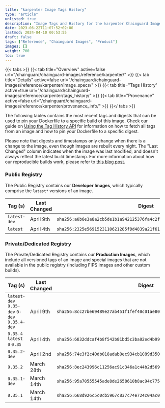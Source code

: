 ```yaml
---
title: "karpenter Image Tags History"
type: "article"
unlisted: true
description: "Image Tags and History for the karpenter Chainguard Image"
date: 2023-06-22T11:07:52+02:00
lastmod: 2024-04-10 00:53:55
draft: false
tags: ["Reference", "Chainguard Images", "Product"]
images: []
weight: 700
toc: true
---
```


{{< tabs >}}
{{< tab title="Overview" active=false url="/chainguard/chainguard-images/reference/karpenter/" >}}
{{< tab title="Details" active=false url="/chainguard/chainguard-images/reference/karpenter/image_specs/" >}}
{{< tab title="Tags History" active=true url="/chainguard/chainguard-images/reference/karpenter/tags_history/" >}}
{{< tab title="Provenance" active=false url="/chainguard/chainguard-images/reference/karpenter/provenance_info/" >}}
{{</ tabs >}}

The following tables contains the most recent tags and digests that can be used to pin your Dockerfile to a specific build of this image. Check our guide on [Using the Tag History API](/chainguard/chainguard-images/using-the-tag-history-api/) for information on how to fetch all tags from an image and how to pin your Dockerfile to a specific digest.

Please note that digests and timestamps only change when there is a change to the image, even though images are rebuilt every night. The "Last Changed" column indicates when the image was last modified, and doesn't always reflect the latest build timestamp. For more information about how our reproducible builds work, please refer to [this blog post](https://www.chainguard.dev/unchained/reproducing-chainguards-reproducible-image-builds).

### Public Registry
The Public Registry contains our **Developer Images**, which typically comprise the `latest*` versions of an image.

| Tag (s)       | Last Changed | Digest                                                                    |
|---------------|--------------|---------------------------------------------------------------------------|
|  `latest-dev` | April 9th    | `sha256:a0b6e3a8a2cb5de1b1a942125376fa4c2fb6b17da8463cb0577e9ef3c138861a` |
|  `latest`     | April 4th    | `sha256:2325e5691523110621285f9d4839a21f6170121d9c3ed81bc415fe6f21d2deef` |


### Private/Dedicated Registry
The Private/Dedicated Registry contains our **Production Images**, which include all versioned tags of an image and special images that are not available in the public registry (including FIPS images and other custom builds).

| Tag (s)                                       | Last Changed | Digest                                                                    |
|-----------------------------------------------|--------------|---------------------------------------------------------------------------|
|  `latest-dev` `0.35-dev` `0-dev` `0.35.4-dev` | April 9th    | `sha256:8cc27be69489e27ab451f1fef40c01ae809b2d0e4d7497b07354e4d8468958fa` |
|  `0.35.4` `latest` `0` `0.35`                 | April 4th    | `sha256:6832ddcaf4b8f542b81bd5c3ba02ed4b9917688ae997a36e6168318e035a80cb` |
|  `0.35.2-dev`                                 | April 2nd    | `sha256:74e3f2c40db018adab0ec934cb1089d3506d311bf1eec2e1a23d2953649660b1` |
|  `0.35.2`                                     | March 28th   | `sha256:8ec243996c11256ac91c346a1c44b2d5691d37584b410739e57920bd65d699e2` |
|  `0.35.1-dev`                                 | March 14th   | `sha256:95a70555545ade8de2658610b8ac94c775f4c450ca9901914ad19d8bf89ee8ff` |
|  `0.35.1`                                     | March 14th   | `sha256:668d926c5c0cb5967c837c74e724c04ac0e2cca22c6c0a74b6092f250e6e4a7d` |

